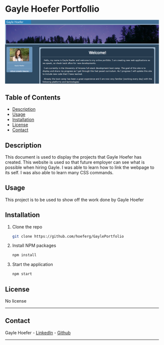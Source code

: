 # Gayle Hoefer Portfollio

<img src="portfolio.png">

## Table of Contents  
* [Description](##Description)  
* [Usage](##Usage)  
* [Installation](##Installation)  
* [License](##License)  
* [Contact](##Contact)  

## Description

This document is used to display the projects that Gayle Hoefer has created. This website is used so that future employer can see what is possible when hiring Gayle. I was able to learn how to link the webpage to its self. I was also able to learn many CSS commands.

## Usage

This project is to be used to show off the work done by Gayle Hoefer

## Installation

1. Clone the repo
   ```sh
   git clone https://github.com/hoeferg/GaylePortfolio
   ```
2. Install NPM packages
   ```sh
   npm install
   ```
3. Start the application
   ```sh
   npm start


## License

No license

---

## Contact
Gayle Hoefer - [LinkedIn](https://www.linkedin.com/in/gayle-hoefer-61a2a3124/) - [Github](https://github.com/hoeferg)

---



